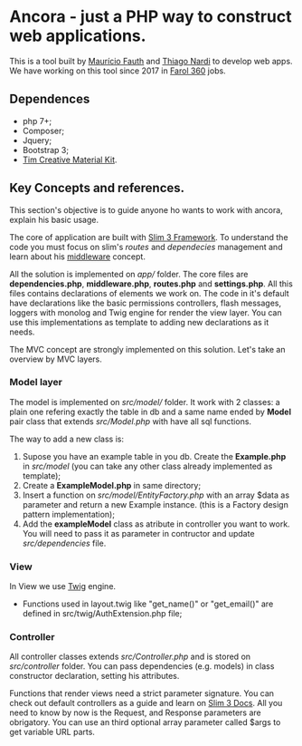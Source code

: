 # Ancora - just a PHP way to construct web applications.

This is a tool built by [Maurício Fauth](https://github.com/mauriciofauth) and [Thiago Nardi](https://github.com/thnardi) to develop web apps. We have working on this tool since 2017 in [Farol 360](https://farol360.com.br) jobs.

## Dependences

 - php 7+;
 - Composer;
 - Jquery;
 - Bootstrap 3;
 - [Tim Creative Material Kit](https://github.com/timcreative).


## Key Concepts and references.

This section's objective is to guide anyone ho wants to work with ancora, explain his basic usage.

The core of application are built with [Slim 3 Framework](https://www.slimframework.com). To understand the code you must focus on slim's *routes* and *dependecies* management and learn about his [middleware](https://www.slimframework.com/docs/v3/concepts/middleware.html) concept.

All the solution is implemented on *app/* folder. The core files are **dependencies.php**, **middleware.php**, **routes.php** and **settings.php**. All this files contains declarations of elements we work on. The code in it's default have declarations like the basic permissions controllers, flash messages, loggers with monolog and Twig engine for render the view layer. You can use this implementations as template to adding new declarations as it needs.

The MVC concept are strongly implemented on this solution. Let's take an overview by MVC layers.

### Model layer

The model is implemented on *src/model/* folder. It work with 2 classes: a plain one refering exactly the table in db and a same name ended by **Model** pair class that extends *src/Model.php* with have all sql functions.

The way to add a new class is:
1) Supose you have an example table in you db. Create the **Example.php** in *src/model* (you can take any other class already implemented as template);
2) Create a **ExampleModel.php** in same directory;
3) Insert a function on *src/model/EntityFactory.php* with an array $data as parameter and return a new Example instance. (this is a Factory design pattern implementation);
4) Add the **exampleModel** class as atribute in controller you want to work. You will need to pass it as parameter in contructor and update *src/dependencies* file.

### View

In View we use [Twig](https://twig.symfony.com/) engine.

- Functions used in layout.twig like "get_name()" or "get_email()" are defined in src/twig/AuthExtension.php file;


### Controller

All controller classes extends *src/Controller.php* and is stored on *src/controller* folder. You can pass dependencies (e.g. models) in class constructor declaration, setting his attributes.

Functions that render views need a strict parameter signature. You can check out default controllers as a guide and learn on [Slim 3 Docs](https://www.slimframework.com/docs/). All you need to know by now is the Request, and Response parameters are obrigatory. You can use an third optional array parameter called $args to get variable URL parts.
